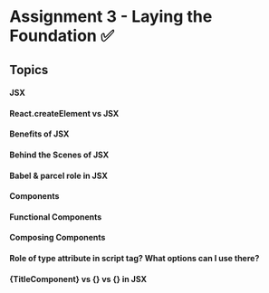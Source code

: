 # Assignment 3 - Laying the Foundation ✅

## Topics

#### JSX


#### React.createElement vs JSX


#### Benefits of JSX


#### Behind the Scenes of JSX


#### Babel & parcel role in JSX


#### Components


#### Functional Components


#### Composing Components

#### Role of type attribute in script tag? What options can I use there?

#### {TitleComponent} vs {<TitleComponent/>} vs {<TitleComponent></TitleComponent>} in JSX